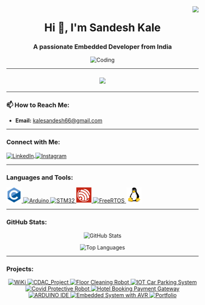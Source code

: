 <div align="center">
  <img align="right" src="https://visitor-badge.laobi.icu/badge?page_id=README" />
</div>

<h1 align="center">Hi 👋, I'm Sandesh Kale</h1>
<h3 align="center">A passionate Embedded Developer from India</h3>

<p align="center">
  <img src="https://media.giphy.com/media/xT9IgzoKnwFNmISR8I/giphy.gif" alt="Coding" width="200"/>
</p>

---

<div align="center">
  <h3>
    <img src="https://readme-typing-svg.herokuapp.com/?font=Righteous&size=25&center=true&vCenter=true&color=00F72F&width=500&height=70&duration=4000&lines=Thanks+for+visiting!+✌️;+Shoot+me+a+message+on+Linkedin!;I'm+always+down+to+collab+:)">
  </h3>
</div>

---

### 📫 How to Reach Me:
- **Email:** [kalesandesh66@gmail.com](mailto:kalesandesh66@gmail.com)

---

### Connect with Me:
<p align="left">
  <a href="https://linkedin.com/in/sandesh-s-kale" target="_blank">
    <img align="center" src="https://raw.githubusercontent.com/rahuldkjain/github-profile-readme-generator/master/src/images/icons/Social/linked-in-alt.svg" alt="LinkedIn" height="30" width="40" />
  </a>
  <a href="https://www.instagram.com/mr._sk_oo7/" target="_blank">
    <img align="center" src="https://logos-world.net/wp-content/uploads/2020/06/Instagram-Logo.png" alt="Instagram" height="30" width="55" />
  </a>
</p>

---

### Languages and Tools:
<p align="left">
  <a href="https://www.cprogramming.com/" target="_blank" rel="noreferrer">
    <img src="https://raw.githubusercontent.com/devicons/devicon/master/icons/c/c-original.svg" alt="C" width="40" height="40"/>
  </a>
  <a href="https://www.arduino.cc/" target="_blank" rel="noreferrer">
    <img src="https://cdn.worldvectorlogo.com/logos/arduino-1.svg" alt="Arduino" width="40" height="40"/>
  </a>
  <a href="https://www.st.com/en/development-tools/stm32cubeide.html" target="_blank" rel="noreferrer">
    <img src="https://www.disk91.com/wp-content/uploads/2018/09/12180191.png" alt="STM32" width="40" height="40"/>
  </a>
  <a href="https://www.espressif.com/" target="_blank" rel="noreferrer">
    <img src="https://github.com/JAGAHPEE/JAGAHPEE/blob/master/espressif.png" alt="Espressif" width="40" height="40"/>
  </a>
  <a href="https://www.freertos.org/index.html" target="_blank" rel="noreferrer">
    <img src="https://www.kaliop.com/app/uploads/2019/01/freertos_color-1.png" alt="FreeRTOS" width="100" height="40"/>
  </a>
  <a href="https://www.linux.org/" target="_blank" rel="noreferrer">
    <img src="https://raw.githubusercontent.com/devicons/devicon/master/icons/linux/linux-original.svg" alt="Linux" width="40" height="40"/>
  </a>
</p>

---

### GitHub Stats:
<p align="center">
  <img src="https://github-readme-stats.vercel.app/api?username=JAGAHPEE&theme=dark&show_icons=true" alt="GitHub Stats"/>
</p>
<p align="center">
  <img src="https://github-readme-stats.vercel.app/api/top-langs/?username=JAGAHPEE&theme=dark&show_icons=true&locale=en&layout=compact&hide_progress=true" alt="Top Languages"/>
</p>

---

### Projects:
<div align="center">
  <a href="https://github.com/JAGAHPEE/WiKi/wiki">
    <img src="https://github-readme-stats.vercel.app/api/pin/?username=JAGAHPEE&theme=dark&repo=WiKi" alt="WiKi"/>
  </a>
  <a href="https://github.com/JAGAHPEE/CDAC_Project/blob/main/README.md">
    <img src="https://github-readme-stats.vercel.app/api/pin/?username=JAGAHPEE&theme=dark&repo=CDAC_Project" alt="CDAC_Project"/>
  </a>
  <a href="https://github.com/JAGAHPEE/Major-Project--II-Floor-Cleaning-Robot">
    <img src="https://github-readme-stats.vercel.app/api/pin/?username=JAGAHPEE&theme=dark&repo=Major-Project--II-Floor-Cleaning-Robot" alt="Floor Cleaning Robot"/>
  </a>
  <a href="https://github.com/JAGAHPEE/Major_Project_I-IOT_Car_Parking_System">
    <img src="https://github-readme-stats.vercel.app/api/pin/?username=JAGAHPEE&theme=dark&repo=Major_Project_I-IOT_Car_Parking_System" alt="IOT Car Parking System"/>
  </a>
  <a href="https://github.com/JAGAHPEE/Minor_Project-Covid_Protective_Robot">
    <img src="https://github-readme-stats.vercel.app/api/pin/?username=JAGAHPEE&theme=dark&repo=Minor_Project-Covid_Protective_Robot" alt="Covid Protective Robot"/>
  </a>
  <a href="https://github.com/JAGAHPEE/TSF-Metro-Hotel-Booking-Payment-Gateway-Integration">
    <img src="https://github-readme-stats.vercel.app/api/pin/?username=JAGAHPEE&theme=dark&repo=TSF-Metro-Hotel-Booking-Payment-Gateway-Integration" alt="Hotel Booking Payment Gateway"/>
  </a>
  <a href="https://github.com/JAGAHPEE/ARDUINO_IDE">
    <img src="https://github-readme-stats.vercel.app/api/pin/?username=JAGAHPEE&theme=dark&repo=ARDUINO_IDE" alt="ARDUINO IDE"/>
  </a>
  <a href="https://github.com/JAGAHPEE/Embeded-System-with-AVR-ATMEGA32">
    <img src="https://github-readme-stats.vercel.app/api/pin/?username=JAGAHPEE&theme=dark&repo=Embeded-System-with-AVR-ATMEGA32" alt="Embedded System with AVR"/>
  </a>
  <a href="https://github.com/JAGAHPEE/Portfolio">
    <img src="https://github-readme-stats.vercel.app/api/pin/?username=JAGAHPEE&theme=dark&repo=Portfolio" alt="Portfolio"/>
  </a>
</div>

